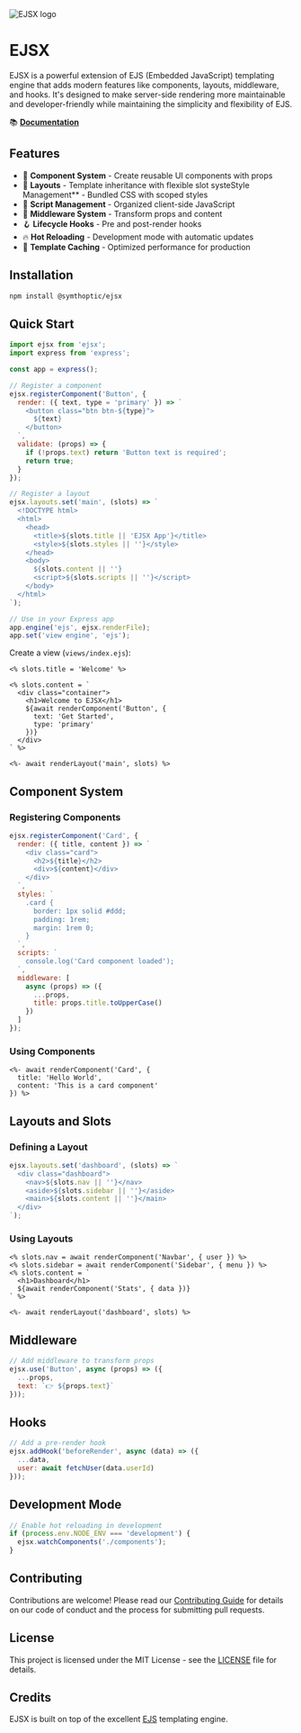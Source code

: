 <img src="https://i.imgur.com/NHgDeBY.png" alt="EJSX logo">

# EJSX

EJSX is a powerful extension of EJS (Embedded JavaScript) templating engine that adds modern features like components, layouts, middleware, and hooks. It's designed to make server-side rendering more maintainable and developer-friendly while maintaining the simplicity and flexibility of EJS.

📚 **[Documentation](https://example.com)**

## Features

- 🧩 **Component System** - Create reusable UI components with props
- 📐 **Layouts** - Template inheritance with flexible slot systeStyle Management** - Bundled CSS with scoped styles
- 📜 **Script Management** - Organized client-side JavaScript
- 🔄 **Middleware System** - Transform props and content
- 🪝 **Lifecycle Hooks** - Pre and post-render hooks
- 🔥 **Hot Reloading** - Development mode with automatic updates
- 💾 **Template Caching** - Optimized performance for production

## Installation

```bash
npm install @symthoptic/ejsx
```

## Quick Start

```javascript
import ejsx from 'ejsx';
import express from 'express';

const app = express();

// Register a component
ejsx.registerComponent('Button', {
  render: ({ text, type = 'primary' }) => `
    <button class="btn btn-${type}">
      ${text}
    </button>
  `,
  validate: (props) => {
    if (!props.text) return 'Button text is required';
    return true;
  }
});

// Register a layout
ejsx.layouts.set('main', (slots) => `
  <!DOCTYPE html>
  <html>
    <head>
      <title>${slots.title || 'EJSX App'}</title>
      <style>${slots.styles || ''}</style>
    </head>
    <body>
      ${slots.content || ''}
      <script>${slots.scripts || ''}</script>
    </body>
  </html>
`);

// Use in your Express app
app.engine('ejs', ejsx.renderFile);
app.set('view engine', 'ejs');
```

Create a view (`views/index.ejs`):

```ejs
<% slots.title = 'Welcome' %>

<% slots.content = `
  <div class="container">
    <h1>Welcome to EJSX</h1>
    ${await renderComponent('Button', { 
      text: 'Get Started',
      type: 'primary'
    })}
  </div>
` %>

<%- await renderLayout('main', slots) %>
```

## Component System

### Registering Components

```javascript
ejsx.registerComponent('Card', {
  render: ({ title, content }) => `
    <div class="card">
      <h2>${title}</h2>
      <div>${content}</div>
    </div>
  `,
  styles: `
    .card {
      border: 1px solid #ddd;
      padding: 1rem;
      margin: 1rem 0;
    }
  `,
  scripts: `
    console.log('Card component loaded');
  `,
  middleware: [
    async (props) => ({
      ...props,
      title: props.title.toUpperCase()
    })
  ]
});
```

### Using Components

```ejs
<%- await renderComponent('Card', {
  title: 'Hello World',
  content: 'This is a card component'
}) %>
```

## Layouts and Slots

### Defining a Layout

```javascript
ejsx.layouts.set('dashboard', (slots) => `
  <div class="dashboard">
    <nav>${slots.nav || ''}</nav>
    <aside>${slots.sidebar || ''}</aside>
    <main>${slots.content || ''}</main>
  </div>
`);
```

### Using Layouts

```ejs
<% slots.nav = await renderComponent('Navbar', { user }) %>
<% slots.sidebar = await renderComponent('Sidebar', { menu }) %>
<% slots.content = `
  <h1>Dashboard</h1>
  ${await renderComponent('Stats', { data })}
` %>

<%- await renderLayout('dashboard', slots) %>
```

## Middleware

```javascript
// Add middleware to transform props
ejsx.use('Button', async (props) => ({
  ...props,
  text: `👉 ${props.text}`
}));
```

## Hooks

```javascript
// Add a pre-render hook
ejsx.addHook('beforeRender', async (data) => ({
  ...data,
  user: await fetchUser(data.userId)
}));
```

## Development Mode

```javascript
// Enable hot reloading in development
if (process.env.NODE_ENV === 'development') {
  ejsx.watchComponents('./components');
}
```

## Contributing

Contributions are welcome! Please read our [Contributing Guide](CONTRIBUTING.md) for details on our code of conduct and the process for submitting pull requests.

## License

This project is licensed under the MIT License - see the [LICENSE](LICENSE) file for details.

## Credits

EJSX is built on top of the excellent [EJS](https://ejs.co) templating engine.
